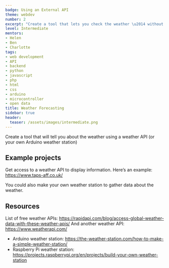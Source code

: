 ```yaml
---
badge: Using an External API
theme: webdev
number: 2
excerpt: "Create a tool that lets you check the weather \u2014 without going outside!"
level: Intermediate
mentors:
- Helen
- Ben
- Charlotte
tags:
- web development
- API
- backend
- python
- javascript
- php
- html
- css
- arduino 
- microcontroller
- open data 
title: Weather Forecasting
sidebar: true
header:
  teaser: /assets/images/intermediate.png
---
```

Create a tool that will tell you about the weather using a weather API (or your own Arduino weather station)

## Example projects
Get access to a weather API to display information. Here’s an example: <a href="https://www.taps-aff.co.uk/" rel="noopener">https://www.taps-aff.co.uk/</a>

You could also make your own weather station to gather data about the weather.
 

## Resources
List of free weather APIs: <a href="https://rapidapi.com/blog/access-global-weather-data-with-these-weather-apis/" rel="noopener">https://rapidapi.com/blog/access-global-weather-data-with-these-weather-apis/</a> 
And another weather API: <a href="https://www.weatherapi.com/" rel="noopener">https://www.weatherapi.com/</a> 

* Arduino weather station: <a href="https://the-weather-station.com/how-to-make-a-simple-weather-station/" rel="noopener">https://the-weather-station.com/how-to-make-a-simple-weather-station/</a> 
* Raspberry Pi weather station:
<a href="https://projects.raspberrypi.org/en/projects/build-your-own-weather-station" rel="noopener">https://projects.raspberrypi.org/en/projects/build-your-own-weather-station</a>

